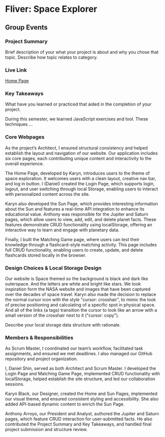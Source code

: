 # Fliver: Space Explorer

## Group Events

### Project Summary

Brief description of your what your project is about and why you chose that topic. Describe how topic relates to category.

### Live Link

[Home Page](https://wowowo1791.github.io/group/website/index.html)

### Key Takeaways

What have you learned or practiced that aided in the completion of your project.

During this semester, we learned JavaScript exercises and tool. These techniques ...

### Core Webpages

As the project’s Architect, I ensured structural consistency and helped establish the layout and navigation of our website. Our application includes six core pages, each contributing unique content and interactivity to the overall experience.

The Home Page, developed by Karyn, introduces users to the theme of space exploration. It welcomes users with a clean layout, creative nav bar, and log in button. I (Daniel) created the Login Page, which supports login, logout, and user switching through local Storage, enabling users to interact with personalized content across the site.

Karyn also developed the Sun Page, which provides interesting information about the Sun and features a real-time API integration to enhance its educational value. Anthony was responsible for the Jupiter and Saturn pages, which allow users to view, add, edit, and delete planet facts. These features demonstrate CRUD functionality using localStorage, offering an interactive way to learn and engage with planetary data.

Finally, I built the Matching Game page, where users can test their knowledge through a flashcard-style matching activity. This page includes full CRUD functionality, enabling users to create, update, and delete flashcards stored locally in the browser.

### Design Choices & Local Storage Design

Our website is Space themed so the background is black and dark like outerspace. And the letters are white and bright like stars. We took inspiration form the NASA website and images that have been captured over the decades of space travel. Karyn also made the decision to replace the normal cursor icon with the style "cursor: crosshair", to mimic the look of precise positioning and calculating of a specific spot in physical space. And all of the links (a tags) transition the cursor to look like an arrow with a small version of the crosshair next to it ("cursor: copy").

Describe your local storage data structure with rationale.

### Members & Responsibilities

As Scrum Master, I coordinated our team’s workflow, facilitated task assignments, and ensured we met deadlines. I also managed our GitHub repository and project organization.

I, Daniel Shin, served as both Architect and Scrum Master. I developed the Login Page and Matching Game Page, implemented CRUD functionality with localStorage, helped establish the site structure, and led our collaboration sessions.

Karyn Black, our Designer, created the Home and Sun Pages, implemented our visual theme, and ensured consistent styling and accessibility. She also added API-based dynamic content to enrich the Sun Page.

Anthony Arroyo, our President and Analyst, authored the Jupiter and Saturn pages, which feature CRUD interaction for user-submitted facts. He also contributed the Project Summary and Key Takeaways, and handled final project submission and structure review.
